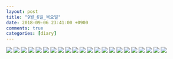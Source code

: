 ```yaml
---
layout: post
title: "9월_6일_목요일"
date: 2018-09-06 23:41:00 +0900
comments: true 
categories: [diary] 
---
```

![](https://blogfiles.pstatic.net/MjAxODA5MDZfNjYg/MDAxNTM2MjQ0ODg4NTgw.kqgAjD2KFiRGM-wvOOEBU8aEeXTZLoSs4TzgtUq-3jUg.OMJl7tGrlRR_ZDrsavalOM2v0Ciw-vKkwyWrqGh4f04g.JPEG.hotleve/NaverBlog_20180906_234127_01.jpg?type=w1) 
![](https://blogfiles.pstatic.net/MjAxODA5MDZfMTIw/MDAxNTM2MjQ0ODg5NTY5.6PKzKRzEl9jaZvQ__NpUrJGjrp-rBdLp1UTwdHdR7B8g.0OFDfvVpo5chpLMeB8oh1ARAh996xxxjMA5x88wfAJAg.JPEG.hotleve/NaverBlog_20180906_234129_03.jpg?type=w1) 
![](https://blogfiles.pstatic.net/MjAxODA5MDZfMTE0/MDAxNTM2MjQ0ODkwMzU5.vb4UE30JYYRi_1ZC9IDFaDsO9wiBH13uACdQnRrj5UEg.OQZMbGbGyJWAuBfzRTgSmbcjsyPUzPKB5zXwYJBULlwg.JPEG.hotleve/NaverBlog_20180906_234129_05.jpg?type=w1) 
![](https://blogfiles.pstatic.net/MjAxODA5MDZfODAg/MDAxNTM2MjQ0ODkxNTAy.EeVWr2ZyBOmRNdea8jReidItKAPQ2WphqZhDYOz1CKYg.XpPZ-zGyXheTptesbS3W7rdDE9QCty0Yy-Ir0udLTm4g.JPEG.hotleve/NaverBlog_20180906_234130_07.jpg?type=w1) 
![](https://blogfiles.pstatic.net/MjAxODA5MDZfMTgz/MDAxNTM2MjQ0ODkyMzE0.UrDFcaJDycFH9a98cLeBojJkfy12GGdei89tYDD0PREg.uOdMuV3YANkjRe-qliwsfKkxt8hO6ilMP4KeC6g0UNwg.JPEG.hotleve/NaverBlog_20180906_234131_09.jpg?type=w1) 
![](https://blogfiles.pstatic.net/MjAxODA5MDZfMTAg/MDAxNTM2MjQ0ODkzODE2.vaueyStlwoW5LD5nPOe8xHAhM9EJRCrcoiBAsxcUcoAg.TLE4ZzBmPIeOlNxdcx9xFxePVqx1OYTt2USOjaUIpzwg.JPEG.hotleve/NaverBlog_20180906_234133_10.jpg?type=w1) 
![](https://blogfiles.pstatic.net/MjAxODA5MDZfMzYg/MDAxNTM2MjQ0ODk0NjI2.eDZGfuebupSPb4_GeUfeMfLwUXbWOpXphIxBNlez37cg.ZCjQkHCMcapbcnBrgZh1VQZCdwveLNWMU8-2TJrgqhYg.JPEG.hotleve/NaverBlog_20180906_234134_12.jpg?type=w1) 
![](https://blogfiles.pstatic.net/MjAxODA5MDZfMTky/MDAxNTM2MjQ0ODk1NTcw.aLCrZo8wcN6qYNlX0-fTMlz5XCMQBw2nhvw6rwVAHb8g.kIl5dENv5etMrrbolWObFSjM3aBI1aKc9GJLQ_79Xoog.JPEG.hotleve/NaverBlog_20180906_234135_14.jpg?type=w1) 
![](https://blogfiles.pstatic.net/MjAxODA5MDZfMTkx/MDAxNTM2MjQ0ODk2NjYx.VpkyudwC63y_odFAwz1kiYnES4MeS2lqjRHSG-glxzkg.t9VCTdDOlTJNidbAnkUBloE4E7nE-ktrAK5Kus0zoqAg.JPEG.hotleve/NaverBlog_20180906_234136_16.jpg?type=w1) 
![](https://blogfiles.pstatic.net/MjAxODA5MDZfNjYg/MDAxNTM2MjQ0ODk3MzYx.WCjJ9N9cisvId1D71NL1uYpu1VSd_el4zp9eXiUsKEEg.ezmZSt9EONJfaOibqsGFU8JcmQmMdDWMl0D1M9NQBFYg.JPEG.hotleve/NaverBlog_20180906_234137_17.jpg?type=w1) 
![](https://blogfiles.pstatic.net/MjAxODA5MDZfMTAw/MDAxNTM2MjQ0ODk4MjAz.8BodC1TNJjlYd2wK4ChHYhMX91tdw8b_Nm5JfG17LE8g.LCtGoKJC8nlXKYjx2LyKTlMFMuLE0ZUGt8nQ6nIQ3tUg.JPEG.hotleve/NaverBlog_20180906_234137_18.jpg?type=w1) 
![](https://blogfiles.pstatic.net/MjAxODA5MDZfMjY0/MDAxNTM2MjQ0ODk5MTE0.cQRF5qARSl8fP5qbMqtL9nMoQzfocscUxWrKjJ5WhxUg.B8f-_j1fwXtTF1t325nC1ODuV6SIVcDOR9QkLu5ZduQg.JPEG.hotleve/NaverBlog_20180906_234138_19.jpg?type=w1) 
![](https://blogfiles.pstatic.net/MjAxODA5MDZfNjMg/MDAxNTM2MjQ0OTAwMTM3.9oQM1bCYj0f0rsEhkYHNjWFiRKPvpzaohvRRCOwfms8g.8ig0vS45J1mxFFbyR3lLMhUpg_plnCFxkzRfz16MuX4g.JPEG.hotleve/NaverBlog_20180906_234139_21.jpg?type=w1) 
![](https://blogfiles.pstatic.net/MjAxODA5MDZfNjMg/MDAxNTM2MjQ0OTAwODM5.MPmIhDtZJm9MGv63YcKch7WtyLKNDUr1vglZTFt9ox4g.wMJ5hFdf1wkAt_ICdXClOZe96Z3CydoQhPrnsdVQoKEg.JPEG.hotleve/NaverBlog_20180906_234140_23.jpg?type=w1) 
![](https://blogfiles.pstatic.net/MjAxODA5MDZfODAg/MDAxNTM2MjQ0OTAxNTc3.PmWthQgCbo3w2SX-l_K5mc1kC58l-zqm92phALx_xycg.LL5sVFblNSHei5ngfVNpWdf1AQq9wIgZj__7xEAh_y4g.JPEG.hotleve/NaverBlog_20180906_234141_25.jpg?type=w1) 
![](https://blogfiles.pstatic.net/MjAxODA5MDZfMTM1/MDAxNTM2MjQ0OTAyMjQ5.eNbsbMtSJjk2VbdtUtL1xaxcMs4bw1ur5BeH3Ivt6X0g.iNTQrYVn-GUazB5MiqPtonbx5VP_3YLmgcoyTRk0ATwg.JPEG.hotleve/NaverBlog_20180906_234141_26.jpg?type=w1) 
![](https://blogfiles.pstatic.net/MjAxODA5MDZfNzYg/MDAxNTM2MjQ0OTAzMTcw.H80NxOvuG6yA7vsYR74zCdMkN-uyz8eNitpDcHW4fDYg.6ovF03GiAfq6Gl_kvegUisiLeD80UucAe2RFh3NeNqsg.JPEG.hotleve/NaverBlog_20180906_234142_28.jpg?type=w1) 
![](https://blogfiles.pstatic.net/MjAxODA5MDZfMTM4/MDAxNTM2MjQ0OTAzNzA0.smpRvZKRq7n9EOXAaliaqJLRammvDxLj8MqYt4718Zcg.dTw-pIVwxEcpgB94KvgCkm4o69BrjwNL9bwCmEhk8a4g.JPEG.hotleve/NaverBlog_20180906_234143_30.jpg?type=w1) 
![](https://blogfiles.pstatic.net/MjAxODA5MDZfMjI1/MDAxNTM2MjQ0OTA0NDgw.6CSpMCTwr1jVKoYz2DGwQqDGrhtg9saKSWxUhfM6_k4g.Xe2PFg4X96sthZme1ROC5tqk3HvOxcM4EvNQ0O40CSYg.JPEG.hotleve/NaverBlog_20180906_234144_32.jpg?type=w1) 
![](https://blogfiles.pstatic.net/MjAxODA5MDZfMjQy/MDAxNTM2MjQ0OTA1NTI5.tgDgUYKgkPh7VwPqZnt4HQQdls5GTRggMphP_Tn6Gzwg.GtSuXUvQI5BQbQvZhbtdYDmHsE-j9FJ3YRHSwds7Tt0g.JPEG.hotleve/NaverBlog_20180906_234144_33.jpg?type=w1) 
![](https://blogfiles.pstatic.net/MjAxODA5MDZfNTMg/MDAxNTM2MjQ0OTA2NTA1.pgQDailAJkeVu3ipZhmDWmriy8uj5UId-XKPh605Rysg.nh0B-b14glsGNUOHrxZP1fJgQSk9pKBVEagcQfmjM0Eg.JPEG.hotleve/NaverBlog_20180906_234146_34.jpg?type=w1) 
![](https://blogfiles.pstatic.net/MjAxODA5MDZfNTAg/MDAxNTM2MjQ0OTA3NDk3.7OR-BEJZ-CxsHGfj0jlrSzmXeRp1WO51oicRvjsL0NIg.JJwMmfQbLVJxhhLKnRUpcQZieLhuZ5nr8w0B3-nXdAwg.JPEG.hotleve/NaverBlog_20180906_234146_36.jpg?type=w1) 
